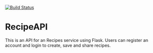 [![Build Status](https://travis-ci.org/Thegaijin/RecipeAPI.svg?branch=api-v1.0)](https://travis-ci.org/Thegaijin/RecipeAPI)
# RecipeAPI
This is an API for an Recipes service using Flask. Users can register an account and login to create, save and share recipes.
